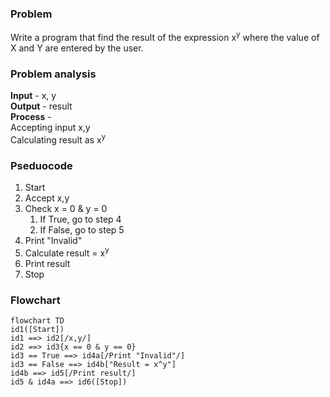 ### Problem
Write a program that find the result of the expression x<sup>y</sup> where the value of X and Y are entered by the user.

### Problem analysis
**Input** - x, y <br>
**Output** - result <br>
**Process** - <br>
Accepting input x,y <br>
Calculating result as x<sup>y</sup> <br>

### Pseduocode
1. Start
2. Accept x,y
3. Check x = 0 & y = 0
    <ol>
      <li>If True, go to step 4</li>
      <li>If False, go to step 5</li>
    </ol>
4. Print "Invalid"
5. Calculate result = x<sup>y</sup>
6. Print result
7. Stop

### Flowchart

```mermaid
flowchart TD
id1([Start])
id1 ==> id2[/x,y/]
id2 ==> id3{x == 0 & y == 0}
id3 == True ==> id4a[/Print "Invalid"/]
id3 == False ==> id4b["Result = x^y"]
id4b ==> id5[/Print result/]
id5 & id4a ==> id6([Stop])
```

